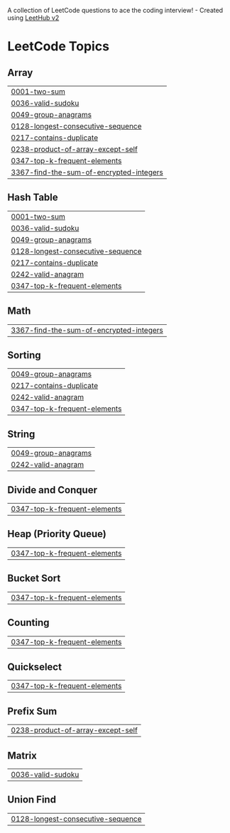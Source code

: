 A collection of LeetCode questions to ace the coding interview! - Created using [LeetHub v2](https://github.com/arunbhardwaj/LeetHub-2.0)
<!---LeetCode Topics Start-->
# LeetCode Topics
## Array
|  |
| ------- |
| [0001-two-sum](https://github.com/Michael3-3/LeetcodeProblems/tree/master/0001-two-sum) |
| [0036-valid-sudoku](https://github.com/Michael3-3/LeetcodeProblems/tree/master/0036-valid-sudoku) |
| [0049-group-anagrams](https://github.com/Michael3-3/LeetcodeProblems/tree/master/0049-group-anagrams) |
| [0128-longest-consecutive-sequence](https://github.com/Michael3-3/LeetcodeProblems/tree/master/0128-longest-consecutive-sequence) |
| [0217-contains-duplicate](https://github.com/Michael3-3/LeetcodeProblems/tree/master/0217-contains-duplicate) |
| [0238-product-of-array-except-self](https://github.com/Michael3-3/LeetcodeProblems/tree/master/0238-product-of-array-except-self) |
| [0347-top-k-frequent-elements](https://github.com/Michael3-3/LeetcodeProblems/tree/master/0347-top-k-frequent-elements) |
| [3367-find-the-sum-of-encrypted-integers](https://github.com/Michael3-3/LeetcodeProblems/tree/master/3367-find-the-sum-of-encrypted-integers) |
## Hash Table
|  |
| ------- |
| [0001-two-sum](https://github.com/Michael3-3/LeetcodeProblems/tree/master/0001-two-sum) |
| [0036-valid-sudoku](https://github.com/Michael3-3/LeetcodeProblems/tree/master/0036-valid-sudoku) |
| [0049-group-anagrams](https://github.com/Michael3-3/LeetcodeProblems/tree/master/0049-group-anagrams) |
| [0128-longest-consecutive-sequence](https://github.com/Michael3-3/LeetcodeProblems/tree/master/0128-longest-consecutive-sequence) |
| [0217-contains-duplicate](https://github.com/Michael3-3/LeetcodeProblems/tree/master/0217-contains-duplicate) |
| [0242-valid-anagram](https://github.com/Michael3-3/LeetcodeProblems/tree/master/0242-valid-anagram) |
| [0347-top-k-frequent-elements](https://github.com/Michael3-3/LeetcodeProblems/tree/master/0347-top-k-frequent-elements) |
## Math
|  |
| ------- |
| [3367-find-the-sum-of-encrypted-integers](https://github.com/Michael3-3/LeetcodeProblems/tree/master/3367-find-the-sum-of-encrypted-integers) |
## Sorting
|  |
| ------- |
| [0049-group-anagrams](https://github.com/Michael3-3/LeetcodeProblems/tree/master/0049-group-anagrams) |
| [0217-contains-duplicate](https://github.com/Michael3-3/LeetcodeProblems/tree/master/0217-contains-duplicate) |
| [0242-valid-anagram](https://github.com/Michael3-3/LeetcodeProblems/tree/master/0242-valid-anagram) |
| [0347-top-k-frequent-elements](https://github.com/Michael3-3/LeetcodeProblems/tree/master/0347-top-k-frequent-elements) |
## String
|  |
| ------- |
| [0049-group-anagrams](https://github.com/Michael3-3/LeetcodeProblems/tree/master/0049-group-anagrams) |
| [0242-valid-anagram](https://github.com/Michael3-3/LeetcodeProblems/tree/master/0242-valid-anagram) |
## Divide and Conquer
|  |
| ------- |
| [0347-top-k-frequent-elements](https://github.com/Michael3-3/LeetcodeProblems/tree/master/0347-top-k-frequent-elements) |
## Heap (Priority Queue)
|  |
| ------- |
| [0347-top-k-frequent-elements](https://github.com/Michael3-3/LeetcodeProblems/tree/master/0347-top-k-frequent-elements) |
## Bucket Sort
|  |
| ------- |
| [0347-top-k-frequent-elements](https://github.com/Michael3-3/LeetcodeProblems/tree/master/0347-top-k-frequent-elements) |
## Counting
|  |
| ------- |
| [0347-top-k-frequent-elements](https://github.com/Michael3-3/LeetcodeProblems/tree/master/0347-top-k-frequent-elements) |
## Quickselect
|  |
| ------- |
| [0347-top-k-frequent-elements](https://github.com/Michael3-3/LeetcodeProblems/tree/master/0347-top-k-frequent-elements) |
## Prefix Sum
|  |
| ------- |
| [0238-product-of-array-except-self](https://github.com/Michael3-3/LeetcodeProblems/tree/master/0238-product-of-array-except-self) |
## Matrix
|  |
| ------- |
| [0036-valid-sudoku](https://github.com/Michael3-3/LeetcodeProblems/tree/master/0036-valid-sudoku) |
## Union Find
|  |
| ------- |
| [0128-longest-consecutive-sequence](https://github.com/Michael3-3/LeetcodeProblems/tree/master/0128-longest-consecutive-sequence) |
<!---LeetCode Topics End-->